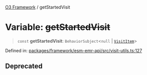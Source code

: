 [O3 Framework](../API.md) / getStartedVisit

# Variable: ~~getStartedVisit~~

> `const` **getStartedVisit**: `BehaviorSubject`\<`null` \| [`VisitItem`](../interfaces/VisitItem.md)\>

Defined in: [packages/framework/esm-emr-api/src/visit-utils.ts:127](https://github.com/UjjawalPrabhat/openmrs-esm-core/blob/main/packages/framework/esm-emr-api/src/visit-utils.ts#L127)

## Deprecated

